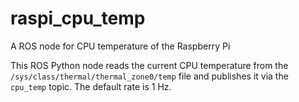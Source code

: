 # raspi_cpu_temp
A ROS node for CPU temperature of the Raspberry Pi

This ROS Python node reads the current CPU temperature from the ``/sys/class/thermal/thermal_zone0/temp`` file and publishes it via the ``cpu_temp`` topic. The default rate is 1 Hz.
